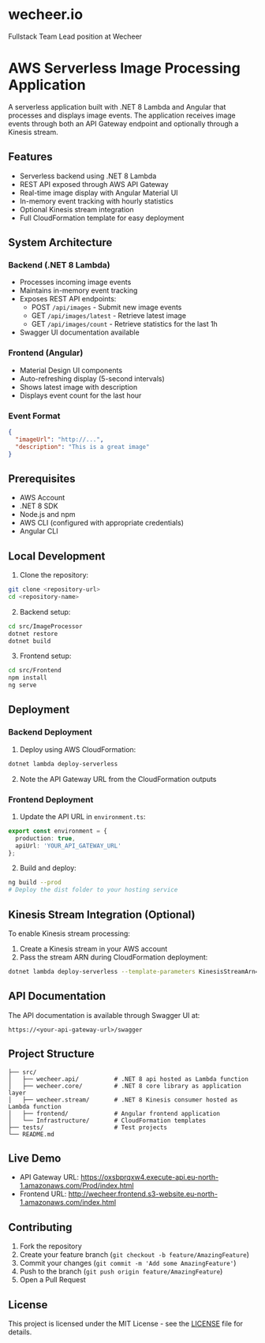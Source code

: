 # wecheer.io
Fullstack Team Lead position at Wecheer
# AWS Serverless Image Processing Application

A serverless application built with .NET 8 Lambda and Angular that processes and displays image events. The application receives image events through both an API Gateway endpoint and optionally through a Kinesis stream.

## Features

- Serverless backend using .NET 8 Lambda
- REST API exposed through AWS API Gateway
- Real-time image display with Angular Material UI
- In-memory event tracking with hourly statistics
- Optional Kinesis stream integration
- Full CloudFormation template for easy deployment

## System Architecture

### Backend (.NET 8 Lambda)
- Processes incoming image events
- Maintains in-memory event tracking
- Exposes REST API endpoints:
  - POST `/api/images` - Submit new image events
  - GET `/api/images/latest` - Retrieve latest image
  - GET `/api/images/count` - Retrieve statistics for the last 1h
- Swagger UI documentation available

### Frontend (Angular)
- Material Design UI components
- Auto-refreshing display (5-second intervals)
- Shows latest image with description
- Displays event count for the last hour

### Event Format
```json
{
  "imageUrl": "http://...",
  "description": "This is a great image"
}
```

## Prerequisites

- AWS Account
- .NET 8 SDK
- Node.js and npm
- AWS CLI (configured with appropriate credentials)
- Angular CLI

## Local Development

1. Clone the repository:
```bash
git clone <repository-url>
cd <repository-name>
```

2. Backend setup:
```bash
cd src/ImageProcessor
dotnet restore
dotnet build
```

3. Frontend setup:
```bash
cd src/Frontend
npm install
ng serve
```

## Deployment

### Backend Deployment

1. Deploy using AWS CloudFormation:
```bash
dotnet lambda deploy-serverless
```

2. Note the API Gateway URL from the CloudFormation outputs

### Frontend Deployment

1. Update the API URL in `environment.ts`:
```typescript
export const environment = {
  production: true,
  apiUrl: 'YOUR_API_GATEWAY_URL'
};
```

2. Build and deploy:
```bash
ng build --prod
# Deploy the dist folder to your hosting service
```

## Kinesis Stream Integration (Optional)

To enable Kinesis stream processing:

1. Create a Kinesis stream in your AWS account
2. Pass the stream ARN during CloudFormation deployment:
```bash
dotnet lambda deploy-serverless --template-parameters KinesisStreamArn=<your-stream-arn>
```

## API Documentation

The API documentation is available through Swagger UI at:
```
https://<your-api-gateway-url>/swagger
```

## Project Structure

```
├── src/
│   ├── wecheer.api/          # .NET 8 api hosted as Lambda function
│   ├── wecheer.core/         # .NET 8 core library as application layer
│   ├── wecheer.stream/       # .NET 8 Kinesis consumer hosted as Lambda function
│   ├── frontend/             # Angular frontend application
│   └── Infrastructure/       # CloudFormation templates
├── tests/                    # Test projects
└── README.md
```

## Live Demo

- API Gateway URL: https://oxsbprqxw4.execute-api.eu-north-1.amazonaws.com/Prod/index.html
- Frontend URL: http://wecheer.frontend.s3-website.eu-north-1.amazonaws.com/index.html

## Contributing

1. Fork the repository
2. Create your feature branch (`git checkout -b feature/AmazingFeature`)
3. Commit your changes (`git commit -m 'Add some AmazingFeature'`)
4. Push to the branch (`git push origin feature/AmazingFeature`)
5. Open a Pull Request

## License

This project is licensed under the MIT License - see the [LICENSE](LICENSE) file for details.
